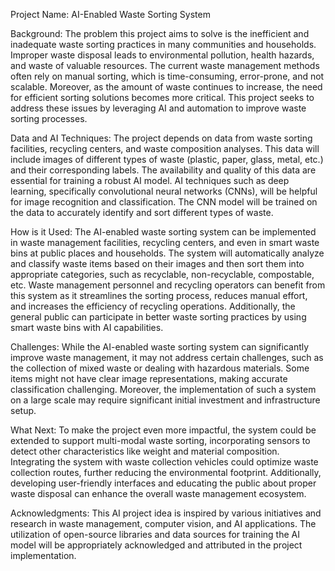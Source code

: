 Project Name: AI-Enabled Waste Sorting System

Background:
The problem this project aims to solve is the inefficient and inadequate waste sorting practices in many communities and households. Improper waste disposal leads to environmental pollution, health hazards, and waste of valuable resources. The current waste management methods often rely on manual sorting, which is time-consuming, error-prone, and not scalable. Moreover, as the amount of waste continues to increase, the need for efficient sorting solutions becomes more critical. This project seeks to address these issues by leveraging AI and automation to improve waste sorting processes.

Data and AI Techniques:
The project depends on data from waste sorting facilities, recycling centers, and waste composition analyses. This data will include images of different types of waste (plastic, paper, glass, metal, etc.) and their corresponding labels. The availability and quality of this data are essential for training a robust AI model. AI techniques such as deep learning, specifically convolutional neural networks (CNNs), will be helpful for image recognition and classification. The CNN model will be trained on the data to accurately identify and sort different types of waste.

How is it Used:
The AI-enabled waste sorting system can be implemented in waste management facilities, recycling centers, and even in smart waste bins at public places and households. The system will automatically analyze and classify waste items based on their images and then sort them into appropriate categories, such as recyclable, non-recyclable, compostable, etc. Waste management personnel and recycling operators can benefit from this system as it streamlines the sorting process, reduces manual effort, and increases the efficiency of recycling operations. Additionally, the general public can participate in better waste sorting practices by using smart waste bins with AI capabilities.

Challenges:
While the AI-enabled waste sorting system can significantly improve waste management, it may not address certain challenges, such as the collection of mixed waste or dealing with hazardous materials. Some items might not have clear image representations, making accurate classification challenging. Moreover, the implementation of such a system on a large scale may require significant initial investment and infrastructure setup.

What Next:
To make the project even more impactful, the system could be extended to support multi-modal waste sorting, incorporating sensors to detect other characteristics like weight and material composition. Integrating the system with waste collection vehicles could optimize waste collection routes, further reducing the environmental footprint. Additionally, developing user-friendly interfaces and educating the public about proper waste disposal can enhance the overall waste management ecosystem.

Acknowledgments:
This AI project idea is inspired by various initiatives and research in waste management, computer vision, and AI applications. The utilization of open-source libraries and data sources for training the AI model will be appropriately acknowledged and attributed in the project implementation.
